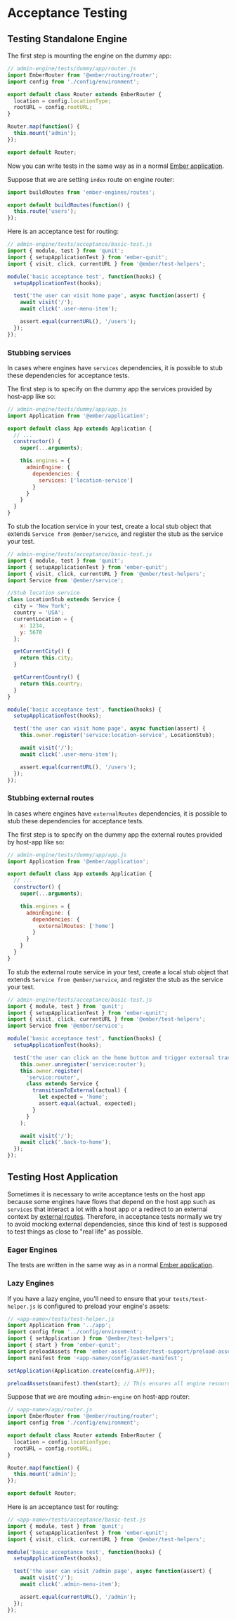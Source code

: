# Acceptance Testing

## Testing Standalone Engine

The first step is mounting the engine on the dummy app:

```js
// admin-engine/tests/dummy/app/router.js
import EmberRouter from '@ember/routing/router';
import config from './config/environment';

export default class Router extends EmberRouter {
  location = config.locationType;
  rootURL = config.rootURL;
}

Router.map(function() {
  this.mount('admin');
});

export default Router;
```

Now you can write tests in the same way as in a normal [Ember application](https://guides.emberjs.com/release/testing/testing-application/).

Suppose that we are setting `index` route on engine router:

```js
import buildRoutes from 'ember-engines/routes';

export default buildRoutes(function() {
  this.route('users');
});
```

Here is an acceptance test for routing:

```js
// admin-engine/tests/acceptance/basic-test.js
import { module, test } from 'qunit';
import { setupApplicationTest } from 'ember-qunit';
import { visit, click, currentURL } from '@ember/test-helpers';

module('basic acceptance test', function(hooks) {
  setupApplicationTest(hooks);

  test('the user can visit home page', async function(assert) {
    await visit('/');
    await click('.user-menu-item');

    assert.equal(currentURL(), '/users');
  });
});
```

### Stubbing services

In cases where engines have `services` dependencies, it is possible to stub these dependencies for acceptance tests. 

The first step is to specify on the dummy app the services provided by host-app like so:


```js
// admin-engine/tests/dummy/app/app.js
import Application from '@ember/application';

export default class App extends Application {
  // ...
  constructor() {
    super(...arguments);

    this.engines = {
      adminEngine: {
        dependencies: {
          services: ['location-service']
        }
      }
    }
  }
}
```
To stub the location service in your test, create a local stub object that extends `Service from @ember/service`, and register the stub as the service your test.

```js
// admin-engine/tests/acceptance/basic-test.js
import { module, test } from 'qunit';
import { setupApplicationTest } from 'ember-qunit';
import { visit, click, currentURL } from '@ember/test-helpers';
import Service from '@ember/service';

//Stub location service
class LocationStub extends Service {
  city = 'New York';
  country = 'USA';
  currentLocation = {
    x: 1234,
    y: 5678
  };

  getCurrentCity() {
    return this.city;
  }

  getCurrentCountry() {
    return this.country;
  }
}

module('basic acceptance test', function(hooks) {
  setupApplicationTest(hooks);

  test('the user can visit home page', async function(assert) {
    this.owner.register('service:location-service', LocationStub);

    await visit('/');
    await click('.user-menu-item');

    assert.equal(currentURL(), '/users');
  });
});
```

### Stubbing external routes

In cases where engines have `externalRoutes` dependencies, it is possible to stub these dependencies for acceptance tests.

The first step is to specify on the dummy app the external routes provided by host-app like so:

```js
// admin-engine/tests/dummy/app/app.js
import Application from '@ember/application';

export default class App extends Application {
  // ...
  constructor() {
    super(...arguments);

    this.engines = {
      adminEngine: {
        dependencies: {
          externalRoutes: ['home']
        }
      }
    }
  }
}
```

To stub the external route service in your test, create a local stub object that extends `Service from @ember/service`, and register the stub as the service your test.

```js
// admin-engine/tests/acceptance/basic-test.js
import { module, test } from 'qunit';
import { setupApplicationTest } from 'ember-qunit';
import { visit, click, currentURL } from '@ember/test-helpers';
import Service from '@ember/service';

module('basic acceptance test', function(hooks) {
  setupApplicationTest(hooks);

  test('the user can click on the home button and trigger external transition', async function(assert) {
    this.owner.unregister('service:router');
    this.owner.register(
      'service:router',
      class extends Service {
        transitionToExternal(actual) {
          let expected = 'home';
          assert.equal(actual, expected);
        }
      }
    );

    await visit('/');
    await click('.back-to-home');
  });
});
```

## Testing Host Application

Sometimes it is necessary to write acceptance tests on the host app because some engines have flows that depend on the host app such as `services` that interact a lot with a host app or a redirect to an external context by [external routes](./links#external-routes). Therefore, in acceptance tests normally we try to avoid mocking external dependencies, since this kind of test is supposed to test things as close to "real life" as possible.

### Eager Engines

The tests are written in the same way as in a normal [Ember application](https://guides.emberjs.com/release/testing/testing-application/).

### Lazy Engines

If you have a lazy engine, you'll need to ensure that your `tests/test-helper.js` is configured to preload your engine's assets:

```js
// <app-name>/tests/test-helper.js
import Application from '../app';
import config from '../config/environment';
import { setApplication } from '@ember/test-helpers';
import { start } from 'ember-qunit';
import preloadAssets from 'ember-asset-loader/test-support/preload-assets';
import manifest from '<app-name>/config/asset-manifest';

setApplication(Application.create(config.APP));

preloadAssets(manifest).then(start); // This ensures all engine resources are loaded before the tests
```

Suppose that we are mouting `admin-engine` on host-app router:

```js
// <app-name>/app/router.js
import EmberRouter from '@ember/routing/router';
import config from './config/environment';

export default class Router extends EmberRouter {
  location = config.locationType;
  rootURL = config.rootURL;
}

Router.map(function() {
  this.mount('admin');
});

export default Router;
```

Here is an acceptance test for routing:

```js
// <app-name>/tests/acceptance/basic-test.js
import { module, test } from 'qunit';
import { setupApplicationTest } from 'ember-qunit';
import { visit, click, currentURL } from '@ember/test-helpers';

module('basic acceptance test', function(hooks) {
  setupApplicationTest(hooks);

  test('the user can visit /admin page', async function(assert) {
    await visit('/');
    await click('.admin-menu-item');

    assert.equal(currentURL(), '/admin');
  });
});
```